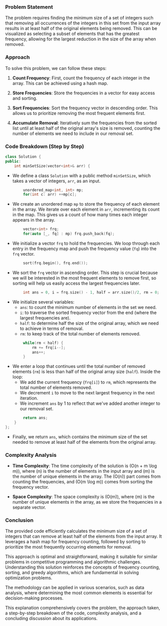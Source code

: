 
### Problem Statement
The problem requires finding the minimum size of a set of integers such that removing all occurrences of the integers in this set from the input array results in at least half of the original elements being removed. This can be visualized as selecting a subset of elements that has the greatest frequency, allowing for the largest reduction in the size of the array when removed.

### Approach
To solve this problem, we can follow these steps:

1. **Count Frequency**: First, count the frequency of each integer in the array. This can be achieved using a hash map.

2. **Store Frequencies**: Store the frequencies in a vector for easy access and sorting.

3. **Sort Frequencies**: Sort the frequency vector in descending order. This allows us to prioritize removing the most frequent elements first.

4. **Accumulate Removal**: Iteratively sum the frequencies from the sorted list until at least half of the original array's size is removed, counting the number of elements we need to include in our removal set.

### Code Breakdown (Step by Step)

```cpp
class Solution {
public:
    int minSetSize(vector<int>& arr) {
```
- We define a class `Solution` with a public method `minSetSize`, which takes a vector of integers, `arr`, as an input.

```cpp
        unordered_map<int, int> mp;
        for(int c: arr) ++mp[c];
```
- We create an unordered map `mp` to store the frequency of each element in the array. We iterate over each element in `arr`, incrementing its count in the map. This gives us a count of how many times each integer appears in the array.

```cpp
        vector<int> frq;
        for(auto [_, fq] : mp) frq.push_back(fq);
```
- We initialize a vector `frq` to hold the frequencies. We loop through each entry in the frequency map and push the frequency value (`fq`) into the `frq` vector.

```cpp
        sort(frq.begin(), frq.end());
```
- We sort the `frq` vector in ascending order. This step is crucial because we will be interested in the most frequent elements to remove first, so sorting will help us easily access the largest frequencies later.

```cpp
        int ans = 0, i = frq.size() - 1, half = arr.size()/2, rm = 0;
```
- We initialize several variables:
  - `ans`: to count the minimum number of elements in the set we need.
  - `i`: to traverse the sorted frequency vector from the end (where the largest frequencies are).
  - `half`: to determine half the size of the original array, which we need to achieve in terms of removal.
  - `rm`: to keep track of the total number of elements removed.

```cpp
        while(rm < half) {
            rm += frq[i--];
            ans++;
        }
```
- We enter a loop that continues until the total number of removed elements (`rm`) is less than half of the original array size (`half`). Inside the loop:
  - We add the current frequency (`frq[i]`) to `rm`, which represents the total number of elements removed.
  - We decrement `i` to move to the next largest frequency in the next iteration.
  - We increment `ans` by 1 to reflect that we've added another integer to our removal set.

```cpp
        return ans;
    }
};
```
- Finally, we return `ans`, which contains the minimum size of the set needed to remove at least half of the elements from the original array.

### Complexity Analysis
- **Time Complexity**: The time complexity of the solution is \(O(n + m \log m)\), where \(n\) is the number of elements in the input array and \(m\) is the number of unique elements in the array. The \(O(n)\) part comes from counting the frequencies, and \(O(m \log m)\) comes from sorting the frequency vector.

- **Space Complexity**: The space complexity is \(O(m)\), where \(m\) is the number of unique elements in the array, as we store the frequencies in a separate vector.

### Conclusion
The provided code efficiently calculates the minimum size of a set of integers that can remove at least half of the elements from the input array. It leverages a hash map for frequency counting, followed by sorting to prioritize the most frequently occurring elements for removal.

This approach is optimal and straightforward, making it suitable for similar problems in competitive programming and algorithmic challenges. Understanding this solution reinforces the concepts of frequency counting, sorting, and greedy algorithms, which are fundamental in solving optimization problems.

The methodology can be applied in various scenarios, such as data analysis, where determining the most common elements is essential for decision-making processes.

This explanation comprehensively covers the problem, the approach taken, a step-by-step breakdown of the code, complexity analysis, and a concluding discussion about its applications.
